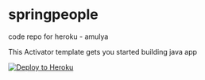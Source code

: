 # springpeople
code repo for heroku - amulya

This Activator template gets you started building java app  

[![Deploy to Heroku](https://www.herokucdn.com/deploy/button.png)](https://heroku.com/deploy)